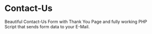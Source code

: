 # Contact-Us
Beautiful Contact-Us Form with Thank You Page and fully working PHP Script that sends form data to your E-Mail.
